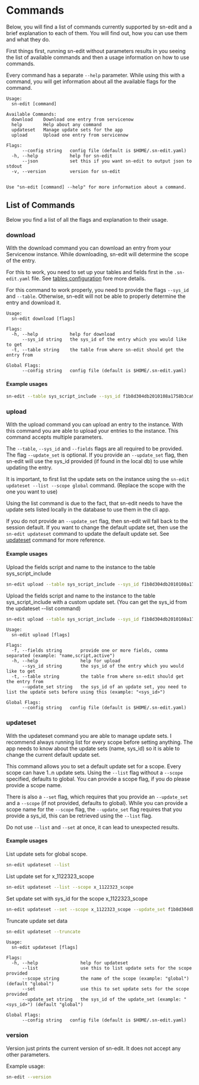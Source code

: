 # Commands

Below, you will find a list of commands currently supported by sn-edit and a brief explanation to each of them.
You will find out, how you can use them and what they do.

First things first, running sn-edit without parameters results in you seeing the list of available commands and then
a usage information on how to use commands.

Every command has a separate `--help` parameter. While using this with a command, you will get information about all the
available flags for the command. 

```
Usage:
  sn-edit [command]

Available Commands:
  download    Download one entry from servicenow
  help        Help about any command
  updateset   Manage update sets for the app
  upload      Upload one entry from servicenow

Flags:
      --config string   config file (default is $HOME/.sn-edit.yaml)
  -h, --help            help for sn-edit
      --json            set this if you want sn-edit to output json to stdout
  -v, --version         version for sn-edit


Use "sn-edit [command] --help" for more information about a command.

```

## List of Commands
Below you find a list of all the flags and explanation to their usage.

### download
With the download command you can download an entry from your Servicenow instance. While downloading, sn-edit will determine
the scope of the entry.

For this to work, you need to set up your tables and fields first in the `.sn-edit.yaml` file. 
See [tables configuration](configuration/README.md?id=app.tables) fore more details.  

For this command to work properly, you need to provide the flags `--sys_id` and `--table`.
Otherwise, sn-edit will not be able to properly determine the entry and download it.

```
Usage:
  sn-edit download [flags]

Flags:
  -h, --help            help for download
      --sys_id string   the sys_id of the entry which you would like to get
  -t, --table string    the table from where sn-edit should get the entry from

Global Flags:
      --config string   config file (default is $HOME/.sn-edit.yaml)

```

#### Example usages

```bash
sn-edit --table sys_script_include --sys_id f1b8d304db2010108a1758b3ca961967
```

### upload
With the upload command you can upload an entry to the instance. With this command you are able to upload your entries
to the instance. This command accepts multiple parameters.

The `--table`, `--sys_id` and `--fields` flags are all required to be provided. The flag `--update_set` is optional.
If you provide an `--update_set` flag, then sn-edit will use the sys_id provided (if found in the local db) to use
while updating the entry.

It is important, to first list the update sets on the instance using the `sn-edit updateset --list --scope global` command.
(Replace the scope with the one you want to use)

Using the list command is due to the fact, that sn-edit needs to have the update sets listed locally in the database to use them
in the cli app.

If you do not provide an `--update_set` flag, then sn-edit will fall back to the session default. If you want to change
the default update set, then use the `sn-edit updateset` command to update the default update set.
See [updateset](commands/README.md?id=updateset) command for more reference.

#### Example usages

Upload the fields script and name to the instance to the table sys_script_include
```bash
sn-edit upload --table sys_script_include --sys_id f1b8d304db2010108a1758b3cg96196x --fields script,name
```

Upload the fields script and name to the instance to the table sys_script_include with a custom update set.
(You can get the sys_id from the updateset --list command)
```bash
sn-edit upload --table sys_script_include --sys_id f1b8d304db2010108a1758b3cg96196x --fields script,name --update_set fgbjd304db2010108a1758b3cg96196x
```

```
Usage:
  sn-edit upload [flags]

Flags:
  -f, --fields string       provide one or more fields, comma separated (example: "name,script,active")
  -h, --help                help for upload
      --sys_id string       the sys_id of the entry which you would like to get
  -t, --table string        the table from where sn-edit should get the entry from
      --update_set string   the sys_id of an update set, you need to list the update sets before using this (example: "<sys_id>")

Global Flags:
      --config string   config file (default is $HOME/.sn-edit.yaml)

```

### updateset
With the updateset command you are able to manage update sets. I recommend always running list for every scope before setting anything.
The app needs to know about the update sets (name, sys_id) so it is able to change the current default update set.

This command allows you to set a default update set for a scope. Every scope can have 1..n update sets. Using the `--list` flag
without a `--scope` specified, defaults to global. You can provide a scope flag, if you do please provide a scope name.

There is also a `--set` flag, which requires that you provide an `--update_set` and a `--scope` (if not provided, defaults to global).
While you can provide a scope name for the `--scope` flag, the `--update_set` flag requires that you provide a sys_id,
this can be retrieved using the `--list` flag.

Do not use `--list` and `--set` at once, it can lead to unexpected results.

#### Example usages

List update sets for global scope.
```bash
sn-edit updateset --list
```

List update set for x_1122323_scope
```bash
sn-edit updateset --list --scope x_1122323_scope
```

Set update set with sys_id for the scope x_1122323_scope
```bash
sn-edit updateset --set --scope x_1122323_scope --update_set f1b8d304db2010108a1758b3cg96196x
```

Truncate update set data
```bash
sn-edit updateset --truncate
```

```
Usage:
  sn-edit updateset [flags]

Flags:
  -h, --help                help for updateset
      --list                use this to list update sets for the scope provided
      --scope string        the name of the scope (example: "global") (default "global")
      --set                 use this to set update sets for the scope provided
      --update_set string   the sys_id of the update_set (example: "<sys_id>") (default "global")

Global Flags:
      --config string   config file (default is $HOME/.sn-edit.yaml)

```

### version
Version just prints the current version of sn-edit. It does not accept any other parameters.

Example usage:
````bash
sn-edit --version
````
